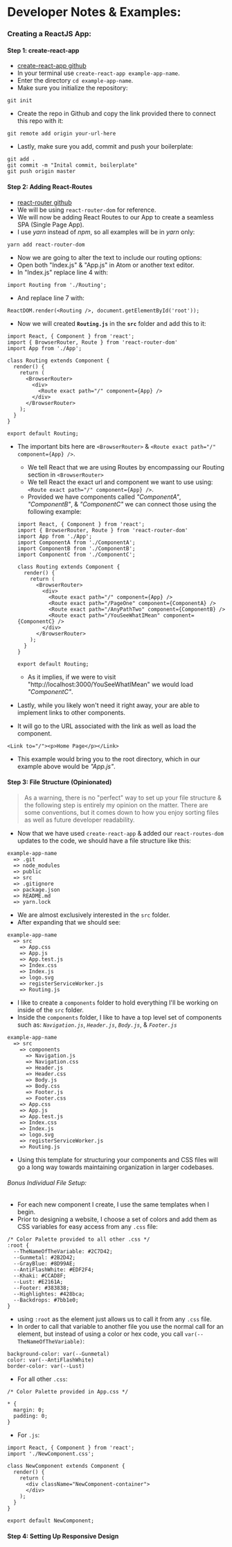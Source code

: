 # Developer Notes & Examples:

### Creating a ReactJS App:

#### Step 1: create-react-app
  * [create-react-app github](https://github.com/facebook/create-react-app)
  * In your terminal use `create-react-app example-app-name`.
  * Enter the directory `cd example-app-name`.
  * Make sure you initialize the repository:
  ~~~
  git init
  ~~~
  * Create the repo in Github and copy the link provided there to connect this repo with it:
  ~~~
  git remote add origin your-url-here
  ~~~
  * Lastly, make sure you add, commit and push your boilerplate:
  ~~~
  git add .
  git commit -m "Inital commit, boilerplate"
  git push origin master
  ~~~

#### Step 2: Adding React-Routes
  * [react-router github](https://github.com/ReactTraining/react-router)
  * We will be using `react-router-dom` for reference.
  * We will now be adding React Routes to our App to create a seamless SPA (Single Page App).
  * I use *yarn* instead of *npm*, so all examples will be in *yarn* only:
  ~~~
  yarn add react-router-dom
  ~~~
  * Now we are going to alter the text to include our routing options:
  * Open both "Index.js" & "App.js" in Atom or another text editor.
  * In "Index.js" replace line 4 with:
  ~~~
  import Routing from './Routing';
  ~~~
  * And replace line 7 with:
  ~~~
  ReactDOM.render(<Routing />, document.getElementById('root'));
  ~~~

  * Now we will created **`Routing.js`** in the **`src`** folder and add this to it:
  ~~~
  import React, { Component } from 'react';
  import { BrowserRouter, Route } from 'react-router-dom'
  import App from './App';

  class Routing extends Component {
    render() {
      return (
        <BrowserRouter>
          <div>
            <Route exact path="/" component={App} />
          </div>
        </BrowserRouter>
      );
    }
  }

  export default Routing;
  ~~~
  * The important bits here are `<BrowserRouter>` & `<Route exact path="/" component={App} />`.
    * We tell React that we are using Routes by encompassing our Routing section in `<BrowserRouter>`
    * We tell React the exact url and component we want to use using: `<Route exact path="/" component={App} />`.
    * Provided we have components called *"ComponentA"*, *"ComponentB"*, & *"ComponentC"* we can connect those using the following example:
    ~~~
    import React, { Component } from 'react';
    import { BrowserRouter, Route } from 'react-router-dom'
    import App from './App';
    import ComponentA from './ComponentA';
    import ComponentB from './ComponentB';
    import ComponentC from './ComponentC';

    class Routing extends Component {
      render() {
        return (
          <BrowserRouter>
            <div>
              <Route exact path="/" component={App} />
              <Route exact path="/PageOne" component={ComponentA} />
              <Route exact path="/AnyPathTwo" component={ComponentB} />
              <Route exact path="/YouSeeWhatIMean" component={ComponentC} />
            </div>
          </BrowserRouter>
        );
      }
    }

    export default Routing;
    ~~~
    * As it implies, if we were to visit "http://localhost:3000/YouSeeWhatIMean" we would load *"ComponentC"*.

  * Lastly, while you likely won't need it right away, your are able to implement links to other components.
  * It will go to the URL associated with the link as well as load the component.
  ~~~
  <Link to="/"><p>Home Page</p></Link>
  ~~~
  * This example would bring you to the root directory, which in our example above would be *"App.js"*.

#### Step 3: File Structure (Opinionated)
  > As a warning, there is no "perfect" way to set up your file structure & the following step is entirely my opinion on the matter.
  There are some conventions, but it comes down to how you enjoy sorting files as well as future developer readability.

  * Now that we have used `create-react-app` & added our `react-routes-dom` updates to the code, we should have a file structure like this:
  ~~~
  example-app-name
    => .git
    => node_modules
    => public
    => src
    => .gitignore
    => package.json
    => README.md
    => yarn.lock
  ~~~

  * We are almost exclusively interested in the `src` folder.
  * After expanding that we should see:
  ~~~
  example-app-name
    => src
      => App.css
      => App.js
      => App.test.js
      => Index.css
      => Index.js
      => logo.svg
      => registerServiceWorker.js
      => Routing.js
  ~~~

  * I like to create a `components` folder to hold everything I'll be working on inside of the `src` folder.
  * Inside the `components` folder, I like to have a top level set of components such as: *`Navigation.js`*, *`Header.js`*, *`Body.js`*, & *`Footer.js`*
  ~~~
  example-app-name
    => src
      => components
        => Navigation.js
        => Navigation.css
        => Header.js
        => Header.css
        => Body.js
        => Body.css
        => Footer.js
        => Footer.css
      => App.css
      => App.js
      => App.test.js
      => Index.css
      => Index.js
      => logo.svg
      => registerServiceWorker.js
      => Routing.js
  ~~~

  * Using this template for structuring your components and CSS files will go a long way towards maintaining organization in larger codebases.
###### Bonus Individual File Setup:
  * For each new component I create, I use the same templates when I begin.
  * Prior to designing a website, I choose a set of colors and add them as CSS variables for easy access from any `.css` file:
  ~~~
  /* Color Palette provided to all other .css */
  :root {
    --TheNameOfTheVariable: #2C7D42;
    --Gunmetal: #2B2D42;
    --GrayBlue: #8D99AE;
    --AntiFlashWhite: #EDF2F4;
    --Khaki: #CCAD8F;
    --Lust: #E2161A;
    --Footer: #383838;
    --Highlightes: #428bca;
    --Backdrops: #7bb1e0;
  }
  ~~~
  * using `:root` as the element just allows us to call it from any `.css` file.
  * In order to call that variable to another file you use the normal call for an element, but instead of using a color or hex code, you call `var(--TheNameOfTheVariable)`:
  ~~~
  background-color: var(--Gunmetal)
  color: var(--AntiFlashWhite)
  border-color: var(--Lust)
  ~~~

  * For all other `.css`:
  ~~~
  /* Color Palette provided in App.css */

  * {
    margin: 0;
    padding: 0;
  }
  ~~~

  * For `.js`:
  ~~~
  import React, { Component } from 'react';
  import './NewComponent.css';

  class NewComponent extends Component {
    render() {
      return (
        <div className="NewComponent-container">
        </div>
      );
    }
  }

  export default NewComponent;
  ~~~



#### Step 4: Setting Up Responsive Design
